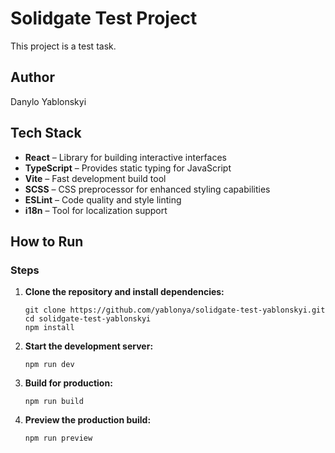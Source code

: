 # Solidgate Test Project

This project is a test task.

## Author

Danylo Yablonskyi

## Tech Stack

- **React** – Library for building interactive interfaces
- **TypeScript** – Provides static typing for JavaScript
- **Vite** – Fast development build tool
- **SCSS** – CSS preprocessor for enhanced styling capabilities
- **ESLint** – Code quality and style linting
- **i18n** – Tool for localization support

## How to Run

### Steps

1. **Clone the repository and install dependencies:**
   ```
   git clone https://github.com/yablonya/solidgate-test-yablonskyi.git
   cd solidgate-test-yablonskyi
   npm install
   ```

2. **Start the development server:**

    ```npm run dev```

3. **Build for production:**

    ```npm run build```

4. **Preview the production build:**

    ```npm run preview```
